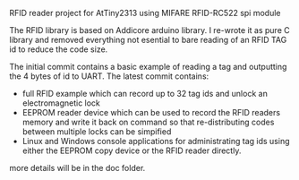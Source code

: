 RFID reader project for AtTiny2313 using MIFARE RFID-RC522 spi module

The RFID library is based on Addicore arduino library. I re-wrote it as pure C library and removed 
everything not esential to bare reading of an RFID TAG id to reduce the code size.

The initial commit contains a basic example of reading a tag and outputting the 4 bytes of id to UART.
The latest commit contains:
- full RFID example which can record up to 32 tag ids and unlock an electromagnetic lock
- EEPROM reader device which can be used to record the RFID readers memory and write it back on command
so that re-distributing codes between multiple locks can be simpified
- Linux and Windows console applications for administrating tag ids using either the EEPROM copy device 
or the RFID reader directly.

more details will be in the doc folder.  